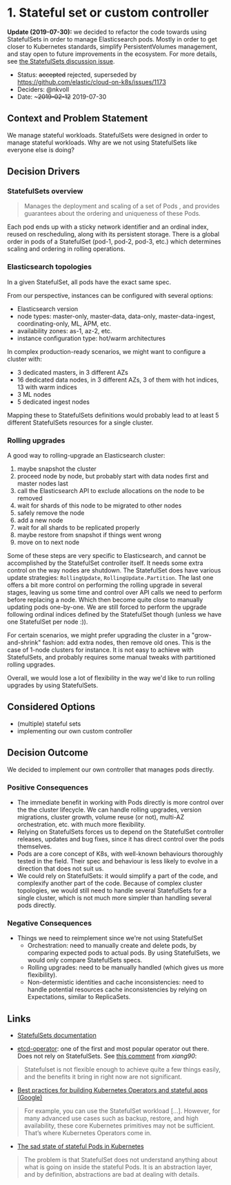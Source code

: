 # 1. Stateful set or custom controller

**Update (2019-07-30):** we decided to refactor the code towards using StatefulSets in order to manage Elasticsearch pods. Mostly in order to get closer to Kubernetes standards, simplify PersistentVolumes management, and stay open to future improvements in the ecosystem. For more details, see [the StatefulSets discussion issue](https://github.com/elastic/cloud-on-k8s/issues/1173).

* Status: ~~accepted~~ rejected, superseded by https://github.com/elastic/cloud-on-k8s/issues/1173
* Deciders: @nkvoll
* Date: ~~~2019-02-12~~ 2019-07-30

## Context and Problem Statement

We manage stateful workloads. StatefulSets were designed in order to manage stateful workloads. Why are we not using StatefulSets like everyone else is doing?


## Decision Drivers <!-- optional -->

### StatefulSets overview

> Manages the deployment and scaling of a set of Pods , and provides guarantees about the ordering and uniqueness of these Pods.

Each pod ends up with a sticky network identifier and an ordinal index, reused on rescheduling, along with its persistent storage. There is a global order in pods of a StatefulSet (pod-1, pod-2, pod-3, etc.) which determines scaling and ordering in rolling operations.


### Elasticsearch topologies

In a given StatefulSet, all pods have the exact same spec.

From our perspective, instances can be configured with several options:

- Elasticsearch version
- node types: master-only, master-data, data-only, master-data-ingest, coordinating-only, ML, APM, etc.
- availability zones: as-1, az-2, etc.
- instance configuration type: hot/warm architectures

In complex production-ready scenarios, we might want to configure a cluster with:

- 3 dedicated masters, in 3 different AZs
- 16 dedicated data nodes, in 3 different AZs, 3 of them with hot indices, 13 with warm indices
- 3 ML nodes
- 5 dedicated ingest nodes

Mapping these to StatefulSets definitions would probably lead to at least 5 different StatefulSets resources for a single cluster.

### Rolling upgrades

A good way to rolling-upgrade an Elasticsearch cluster:

1. maybe snapshot the cluster
2. proceed node by node, but probably start with data nodes first and master nodes last
3. call the Elasticsearch API to exclude allocations on the node to be removed
4. wait for shards of this node to be migrated to other nodes
5. safely remove the node
6. add a new node
7. wait for all shards to be replicated properly
8. maybe restore from snapshot if things went wrong
9. move on to next node

Some of these steps are very specific to Elasticsearch, and cannot be accomplished by the StatefulSet controller itself. It needs some extra control on the way nodes are shutdown. The StatefulSet does have various update strategies: `RollingUpdate`, `RollingUpdate.Partition`. The last one offers a bit more control on performing the rolling upgrade in several stages, leaving us some time and control over API calls we need to perform before replacing a node. Which then become quite close to manually updating pods one-by-one. We are still forced to perform the upgrade following ordinal indices defined by the StatefulSet though (unless we have one StatefulSet per node :)).

For certain scenarios, we might prefer upgrading the cluster in a "grow-and-shrink" fashion: add extra nodes, then remove old ones. This is the case of 1-node clusters for instance. It is not easy to achieve with StatefulSets, and probably requires some manual tweaks with partitioned rolling upgrades.

Overall, we would lose a lot of flexibility in the way we'd like to run rolling upgrades by using StatefulSets.


## Considered Options

* (multiple) stateful sets
* implementing our own custom controller


## Decision Outcome

We decided to implement our own controller that manages pods directly.

### Positive Consequences
* The immediate benefit in working with Pods directly is more control over the the cluster lifecycle. We can handle rolling upgrades, version migrations, cluster growth, volume reuse (or not), multi-AZ orchestration, etc. with much more flexibility.
* Relying on StatefulSets forces us to depend on the StatefulSet controller releases, updates and bug fixes, since it has direct control over the pods themselves. 
* Pods are a core concept of K8s, with well-known behaviours thoroughly tested in the field. Their spec and behaviour is less likely to evolve in a direction that does not suit us.
* We could rely on StatefulSets: it would simplify a part of the code, and complexify another part of the code. Because of complex cluster topologies, we would still need to handle several StatefulSets for a single cluster, which is not much more simpler than handling several pods directly. 

### Negative Consequences
* Things we need to reimplement since we're not using StatefulSet
   - Orchestration: need to manually create and delete pods, by comparing expected pods to actual pods. By using StatefulSets, we would only compare StatefulSets specs.
   - Rolling upgrades: need to be manually handled (which gives us more flexibility).
   - Non-determistic identities and cache inconsistencies: need to handle potential resources cache inconsistencies by relying on Expectations, similar to ReplicaSets.



## Links

- [StatefulSets documentation](https://kubernetes.io/docs/concepts/workloads/controllers/statefulset/)

- [etcd-operator](https://github.com/coreos/etcd-operator): one of the first and most popular operator out there. Does not rely on StatefulSets. See [this comment](https://github.com/coreos/etcd-operator/issues/1323#issuecomment-317875165) from _xiang90_:
> Statefulset is not flexible enough to achieve quite a few things easily, and the benefits it bring in right now are not significant.

- [Best practices for building Kubernetes Operators and stateful apps (Google)](https://cloud.google.com/blog/products/containers-kubernetes/best-practices-for-building-kubernetes-operators-and-stateful-apps)
> For example, you can use the StatefulSet workload [...]. However, for many advanced use cases such as backup, restore, and high availability, these core Kubernetes primitives may not be sufficient. That’s where Kubernetes Operators come in.

- [The sad state of stateful Pods in Kubernetes](https://elastisys.com/2018/09/18/sad-state-stateful-pods-kubernetes/)
> The problem is that StatefulSet does not understand anything about what is going on inside the stateful Pods. It is an abstraction layer, and by definition, abstractions are bad at dealing with details.

